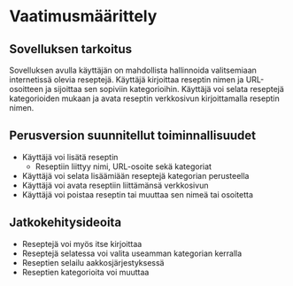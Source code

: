 # Vaatimusmäärittely

## Sovelluksen tarkoitus

Sovelluksen avulla käyttäjän on mahdollista hallinnoida valitsemiaan internetissä olevia reseptejä.
Käyttäjä kirjoittaa reseptin nimen ja URL-osoitteen ja sijoittaa sen sopiviin kategorioihin.
Käyttäjä voi selata reseptejä kategorioiden mukaan ja avata reseptin verkkosivun kirjoittamalla reseptin nimen.

## Perusversion suunnitellut toiminnallisuudet
- Käyttäjä voi lisätä reseptin
  - Reseptiin liittyy nimi, URL-osoite sekä kategoriat
- Käyttäjä voi selata lisäämiään reseptejä kategorian perusteella
- Käyttäjä voi avata reseptiin liittämänsä verkkosivun
- Käyttäjä voi poistaa reseptin tai muuttaa sen nimeä tai osoitetta

## Jatkokehitysideoita
- Reseptejä voi myös itse kirjoittaa
- Reseptejä selatessa voi valita useamman kategorian kerralla
- Reseptien selailu aakkosjärjestyksessä
- Reseptien kategorioita voi muuttaa
